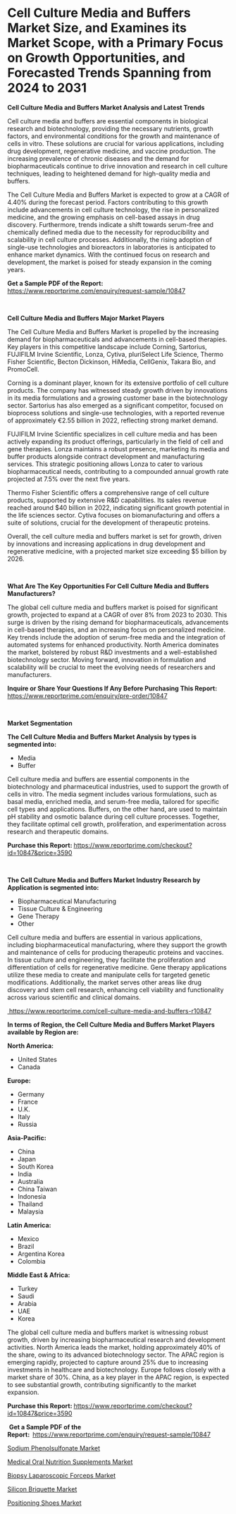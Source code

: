 <p><h1>Cell Culture Media and Buffers Market Size, and Examines its Market Scope, with a Primary Focus on Growth Opportunities, and Forecasted Trends Spanning from 2024 to 2031</h1></p><p><strong>Cell Culture Media and Buffers Market Analysis and Latest Trends</strong></p>
<p><p>Cell culture media and buffers are essential components in biological research and biotechnology, providing the necessary nutrients, growth factors, and environmental conditions for the growth and maintenance of cells in vitro. These solutions are crucial for various applications, including drug development, regenerative medicine, and vaccine production. The increasing prevalence of chronic diseases and the demand for biopharmaceuticals continue to drive innovation and research in cell culture techniques, leading to heightened demand for high-quality media and buffers.</p><p>The Cell Culture Media and Buffers Market is expected to grow at a CAGR of 4.40% during the forecast period. Factors contributing to this growth include advancements in cell culture technology, the rise in personalized medicine, and the growing emphasis on cell-based assays in drug discovery. Furthermore, trends indicate a shift towards serum-free and chemically defined media due to the necessity for reproducibility and scalability in cell culture processes. Additionally, the rising adoption of single-use technologies and bioreactors in laboratories is anticipated to enhance market dynamics. With the continued focus on research and development, the market is poised for steady expansion in the coming years.</p></p>
<p><strong>Get a Sample PDF of the Report:&nbsp;</strong> <a href="https://www.reportprime.com/enquiry/request-sample/10847">https://www.reportprime.com/enquiry/request-sample/10847</a></p>
<p>&nbsp;</p>
<p><strong>Cell Culture Media and Buffers Major Market Players</strong></p>
<p><p>The Cell Culture Media and Buffers Market is propelled by the increasing demand for biopharmaceuticals and advancements in cell-based therapies. Key players in this competitive landscape include Corning, Sartorius, FUJIFILM Irvine Scientific, Lonza, Cytiva, pluriSelect Life Science, Thermo Fisher Scientific, Becton Dickinson, HiMedia, CellGenix, Takara Bio, and PromoCell.</p><p>Corning is a dominant player, known for its extensive portfolio of cell culture products. The company has witnessed steady growth driven by innovations in its media formulations and a growing customer base in the biotechnology sector. Sartorius has also emerged as a significant competitor, focused on bioprocess solutions and single-use technologies, with a reported revenue of approximately €2.55 billion in 2022, reflecting strong market demand.</p><p>FUJIFILM Irvine Scientific specializes in cell culture media and has been actively expanding its product offerings, particularly in the field of cell and gene therapies. Lonza maintains a robust presence, marketing its media and buffer products alongside contract development and manufacturing services. This strategic positioning allows Lonza to cater to various biopharmaceutical needs, contributing to a compounded annual growth rate projected at 7.5% over the next five years.</p><p>Thermo Fisher Scientific offers a comprehensive range of cell culture products, supported by extensive R&D capabilities. Its sales revenue reached around $40 billion in 2022, indicating significant growth potential in the life sciences sector. Cytiva focuses on biomanufacturing and offers a suite of solutions, crucial for the development of therapeutic proteins.</p><p>Overall, the cell culture media and buffers market is set for growth, driven by innovations and increasing applications in drug development and regenerative medicine, with a projected market size exceeding $5 billion by 2026.</p></p>
<p>&nbsp;</p>
<p><strong>What Are The Key Opportunities For Cell Culture Media and Buffers Manufacturers?</strong></p>
<p><p>The global cell culture media and buffers market is poised for significant growth, projected to expand at a CAGR of over 8% from 2023 to 2030. This surge is driven by the rising demand for biopharmaceuticals, advancements in cell-based therapies, and an increasing focus on personalized medicine. Key trends include the adoption of serum-free media and the integration of automated systems for enhanced productivity. North America dominates the market, bolstered by robust R&D investments and a well-established biotechnology sector. Moving forward, innovation in formulation and scalability will be crucial to meet the evolving needs of researchers and manufacturers.</p></p>
<p><strong>Inquire or Share Your Questions If Any Before Purchasing This Report:</strong> <a href="https://www.reportprime.com/enquiry/pre-order/10847">https://www.reportprime.com/enquiry/pre-order/10847</a></p>
<p>&nbsp;</p>
<p><strong>Market Segmentation</strong></p>
<p><strong>The Cell Culture Media and Buffers Market Analysis by types is segmented into:</strong></p>
<p><ul><li>Media</li><li>Buffer</li></ul></p>
<p><p>Cell culture media and buffers are essential components in the biotechnology and pharmaceutical industries, used to support the growth of cells in vitro. The media segment includes various formulations, such as basal media, enriched media, and serum-free media, tailored for specific cell types and applications. Buffers, on the other hand, are used to maintain pH stability and osmotic balance during cell culture processes. Together, they facilitate optimal cell growth, proliferation, and experimentation across research and therapeutic domains.</p></p>
<p><strong>Purchase this Report:&nbsp;</strong><a href="https://www.reportprime.com/checkout?id=10847&price=3590">https://www.reportprime.com/checkout?id=10847&price=3590</a></p>
<p>&nbsp;</p>
<p><strong>The Cell Culture Media and Buffers Market Industry Research by Application is segmented into:</strong></p>
<p><ul><li>Biopharmaceutical Manufacturing</li><li>Tissue Culture & Engineering</li><li>Gene Therapy</li><li>Other</li></ul></p>
<p><p>Cell culture media and buffers are essential in various applications, including biopharmaceutical manufacturing, where they support the growth and maintenance of cells for producing therapeutic proteins and vaccines. In tissue culture and engineering, they facilitate the proliferation and differentiation of cells for regenerative medicine. Gene therapy applications utilize these media to create and manipulate cells for targeted genetic modifications. Additionally, the market serves other areas like drug discovery and stem cell research, enhancing cell viability and functionality across various scientific and clinical domains.</p></p>
<p><a href="https://www.reportprime.com/cell-culture-media-and-buffers-r10847">&nbsp;https://www.reportprime.com/cell-culture-media-and-buffers-r10847</a></p>
<p><strong>In terms of Region, the Cell Culture Media and Buffers Market Players available by Region are:</strong></p>
<p>
    <p> <strong> North America: </strong>
        <ul>
            <li>United States</li>
            <li>Canada</li>
        </ul>
        </p> 
    <p> <strong> Europe: </strong>
        <ul>
            <li>Germany</li>
            <li>France</li>
            <li>U.K.</li>
            <li>Italy</li>
            <li>Russia</li>
        </ul>
        </p> 
    <p> <strong> Asia-Pacific: </strong>
        <ul>
            <li>China</li>
            <li>Japan</li>
            <li>South Korea</li>
            <li>India</li>
            <li>Australia</li>
            <li>China Taiwan</li>
            <li>Indonesia</li>
            <li>Thailand</li>
            <li>Malaysia</li>
        </ul>
        </p> 
    <p> <strong> Latin America: </strong>
        <ul>
            <li>Mexico</li>
            <li>Brazil</li>
            <li>Argentina Korea</li>
            <li>Colombia</li>
        </ul>
        </p> 
    <p> <strong> Middle East & Africa: </strong>
        <ul>
            <li>Turkey</li>
            <li>Saudi</li>
            <li>Arabia</li>
            <li>UAE</li>
            <li>Korea</li>
        </ul>
    </p>
    </p>
<p><p>The global cell culture media and buffers market is witnessing robust growth, driven by increasing biopharmaceutical research and development activities. North America leads the market, holding approximately 40% of the share, owing to its advanced biotechnology sector. The APAC region is emerging rapidly, projected to capture around 25% due to increasing investments in healthcare and biotechnology. Europe follows closely with a market share of 30%. China, as a key player in the APAC region, is expected to see substantial growth, contributing significantly to the market expansion.</p></p>
<p><strong>Purchase this Report: </strong><a href="https://www.reportprime.com/checkout?id=10847&price=3590">https://www.reportprime.com/checkout?id=10847&price=3590</a></p>
<p>&nbsp;<strong>Get a Sample PDF of the Report:&nbsp;&nbsp;</strong><a href="https://www.reportprime.com/enquiry/request-sample/10847">https://www.reportprime.com/enquiry/request-sample/10847</a></p>
<p><strong></strong></p>
<p><p><a href="https://www.linkedin.com/pulse/future-trends-global-sodium-phenolsulfonate-market-insights-kj49e?trackingId=JBdJVqV9TZeWJ7MW08axnA%3D%3D">Sodium Phenolsulfonate Market</a></p><p><a href="https://medium.com/@torreysmith2023/the-global-medical-oral-nutrition-supplements-market-identifies-drivers-restraints-8bc7d589bad3">Medical Oral Nutrition Supplements Market</a></p><p><a href="https://github.com/dringals/Market-Research-Report-List-5/blob/main/biopsy-laparoscopic-forceps-market.md">Biopsy Laparoscopic Forceps Market</a></p><p><a href="https://www.linkedin.com/pulse/silicon-briquette-market-industry-landscape-growth-trajectories-uhfhe?trackingId=dC5qkcayRy60lA0FSnc9cg%3D%3D">Silicon Briquette Market</a></p><p><a href="https://medium.com/@torreysmith2023/the-positioning-shoes-market-decisions-are-mostly-driven-by-resource-optimization-and-506b5879b3e2">Positioning Shoes Market</a></p></p>